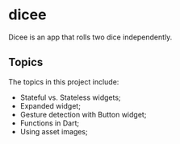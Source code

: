 # dicee

Dicee is an app that rolls two dice independently.

## Topics

The topics in this project include:

- Stateful vs. Stateless widgets;
- Expanded widget;
- Gesture detection with Button widget;
- Functions in Dart;
- Using asset images;
